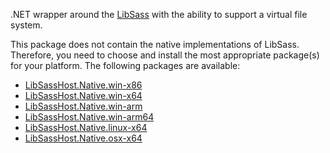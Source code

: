 .NET wrapper around the [LibSass](https://github.com/sass/libsass) with the ability to support a virtual file system.

This package does not contain the native implementations of LibSass.
Therefore, you need to choose and install the most appropriate package(s) for your platform.
The following packages are available:

 * [LibSassHost.Native.win-x86](https://www.nuget.org/packages/LibSassHost.Native.win-x86/)
 * [LibSassHost.Native.win-x64](https://www.nuget.org/packages/LibSassHost.Native.win-x64/)
 * [LibSassHost.Native.win-arm](https://www.nuget.org/packages/LibSassHost.Native.win-arm/)
 * [LibSassHost.Native.win-arm64](https://www.nuget.org/packages/LibSassHost.Native.win-arm64/)
 * [LibSassHost.Native.linux-x64](https://www.nuget.org/packages/LibSassHost.Native.linux-x64/)
 * [LibSassHost.Native.osx-x64](https://www.nuget.org/packages/LibSassHost.Native.osx-x64/)